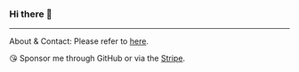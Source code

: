 ### Hi there 👋

---

About & Contact: Please refer to [here](https://about.root.me).

😘 Sponsor me through GitHub or via the [Stripe](https://url.root.me/donate).

